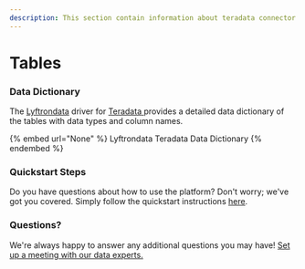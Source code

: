 ```yaml
---
description: This section contain information about teradata connector tables information
---
```


# Tables

### Data Dictionary

The [Lyftrondata](https://www.lyftrondata.com/) driver for [Teradata](None/)[ ](https://www.lyftrondata.com/integration/teradata/)provides a detailed data dictionary of the tables with data types and column names.

{% embed url="None" %}
Lyftrondata Teradata Data Dictionary
{% endembed %}

### Quickstart Steps

Do you have questions about how to use the platform? Don't worry; we've got you covered. Simply follow the quickstart instructions [here](../README.md).

### Questions? <a href="#questions" id="questions"></a>

We're always happy to answer any additional questions you may have! [Set up a meeting with our data experts.](https://www.lyftrondata.com/book-a-meeting/)

